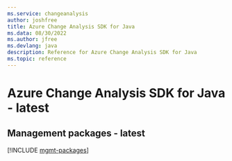 ```yaml
---
ms.service: changeanalysis
author: joshfree
title: Azure Change Analysis SDK for Java
ms.data: 08/30/2022
ms.author: jfree
ms.devlang: java
description: Reference for Azure Change Analysis SDK for Java
ms.topic: reference
---
```

# Azure Change Analysis SDK for Java - latest

## Management packages - latest
[!INCLUDE [mgmt-packages](change-analysis-mgmt-index.md)]